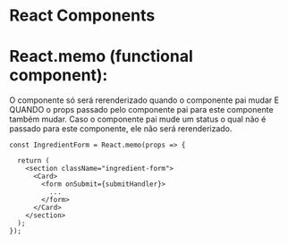 # React Components

# React.memo (functional component):

O componente só será rerenderizado quando o componente pai mudar E QUANDO o props passado pelo componente pai para este componente também mudar. Caso o componente pai mude um status o qual não é passado para este componente, ele não será rerenderizado.

````
const IngredientForm = React.memo(props => {
  
  return (
    <section className="ingredient-form">
      <Card>
        <form onSubmit={submitHandler}>
          ...
        </form>
      </Card>
    </section>
  );
});
````